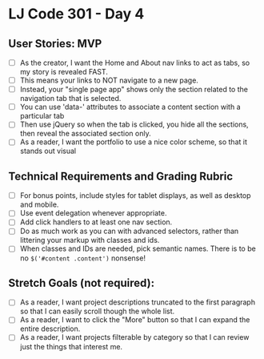 # LJ Code 301 - Day 4

## User Stories: MVP
- [ ] As the creator, I want the Home and About nav links to act as tabs, so my story is revealed FAST.
- [ ] This means your links to NOT navigate to a new page.
- [ ] Instead, your "single page app" shows only the section related to the navigation tab that is selected.
- [ ] You can use 'data-' attributes to associate a content section with a particular tab
- [ ] Then use jQuery so when the tab is clicked, you hide all the sections, then reveal the associated section only.
- [ ] As a reader, I want the portfolio to use a nice color scheme, so that it stands out visual

## Technical Requirements and Grading Rubric
- [ ] For bonus points, include styles for tablet displays, as well as desktop and mobile.
- [ ] Use event delegation whenever appropriate.
- [ ] Add click handlers to at least one nav section.
- [ ] Do as much work as you can with advanced selectors, rather than littering your markup with classes and ids.
- [ ] When classes and IDs are needed, pick semantic names. There is to be no `$('#content .content')` nonsense!

## Stretch Goals (not required):
- [ ] As a reader, I want project descriptions truncated to the first paragraph so that I can easily scroll though the whole list.
- [ ] As a reader, I want to click the "More" button so that I can expand the entire description.
- [ ] As a reader, I want projects filterable by category so that I can review just the things that interest me.
